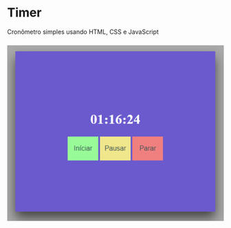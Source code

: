 # Timer
Cronômetro simples usando HTML, CSS e JavaScript

### 

<p align="center">
<img src="https://github.com/marcos16165/Timer/blob/main/img/Timer.png"></img>
</p>
